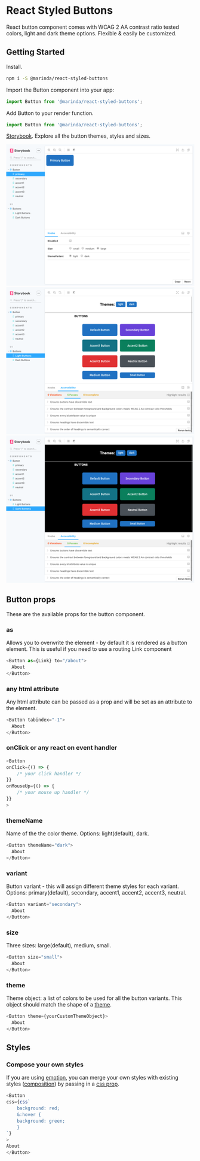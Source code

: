 # React Styled Buttons

React button component comes with WCAG 2 AA contrast ratio tested colors, light and dark theme options. Flexible & easily be customized.

## Getting Started

Install.

```sh
npm i -S @marinda/react-styled-buttons
```

Import the Button component into your app:

```js
import Button from '@marinda/react-styled-buttons';
```

Add Button to your render function.

```js
import Button from '@marinda/react-styled-buttons';
```

[Storybook](https://marinda.me/react-styled-buttons/?path=/story/components-button--primary). Explore all the button themes, styles and sizes.

![](docs/screenshots/storybook-preview-1.png)
![](docs/screenshots/storybook-preview-2.png)
![](docs/screenshots/storybook-preview-3.png)

## Button props

These are the available props for the button component.

### as

Allows you to overwrite the element - by default it is rendered as a button element. This is useful if you need to use a routing Link component

```js
<Button as={Link} to="/about">
  About
</Button>
```

### any html attribute

Any html attribute can be passed as a prop and will be set as an attribute to the element.

```js
<Button tabindex="-1">
  About
</Button>
```

### onClick or any react on event handler

```js
<Button
onClick={() => {
    /* your click handler */
}}
onMouseUp={() => {
    /* your mouse up handler */
}}
>
```

### themeName

Name of the the color theme. Options: light(default), dark.

```js
<Button themeName="dark">
  About
</Button>
```

### variant

Button variant - this will assign different theme styles for each variant. Options: primary(default), secondary, accent1, accent2, accent3, neutral.

```js
<Button variant="secondary">
  About
</Button>
```

### size

Three sizes: large(default), medium, small.

```js
<Button size="small">
  About
</Button>
```

### theme

Theme object: a list of colors to be used for all the button variants. This object should match the shape of a [theme](https://github.com/mariiinda/react-styled-buttons/blob/master/src/theme/light.js).

```js
<Button theme={yourCustomThemeObject}>
  About
</Button>
```

##  Styles

### Compose your own styles
 If you are using [emotion](https://emotion.sh/), you can merge your own styles with existing styles ([composition](https://emotion.sh/docs/composition)) by passing in a [css prop](https://emotion.sh/docs/css-prop).

```js
<Button
css={css`
    background: red;
    &:hover {
    background: green;
    }
`}
>
About
</Button>
```